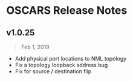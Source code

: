 # OSCARS Release Notes

## v1.0.25

> Feb 1, 2019

- Add physical port locations to NML topology
- Fix a topology loopback address bug
- Fix for source / destination flip